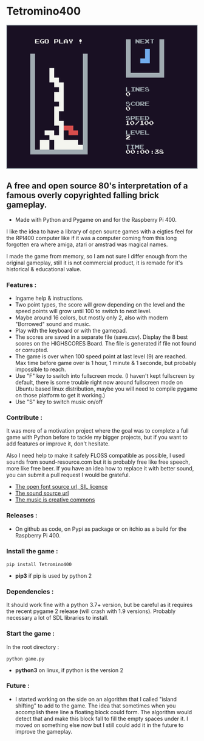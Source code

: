 # Tetromino400

![screenshot](screenshot.png "Tetromino400")


## A free and open source 80's interpretation of a famous overly copyrighted falling brick gameplay.

* Made with Python and Pygame on and for the Raspberry Pi 400.

I like the idea to have a library of open source games with a eigties feel for the RPI400 computer like if it was a computer coming from this long forgotten era where amiga, atari or amstrad was magical names.

I made the game from memory, so I am not sure I differ enough from the original gameplay, still it is not commercial product, it is remade for it's historical & educational value.


### Features :

* Ingame help & instructions.
* Two point types, the score will grow depending on the level and the speed points will grow until 100 to switch to next level. 
* Maybe around 16 colors, but mostly only 2, also with modern "Borrowed" sound and music.
* Play with the keyboard or with the gamepad.
* The scores are saved in a separate file (save.csv). Display the 8 best scores on the HIGHSCORES Board. The file is generated if file not found or corrupted.
* The game is over when 100 speed point at last level (9) are reached. Max time before game over is 1 hour, 1 minute & 1 seconde, but probably impossible to reach.
* Use "F" key to switch into fullscreen mode. (I haven't kept fullscreen by default, there is some trouble right now around fullscreen mode on Ubuntu based linux distribution, maybe you will need to compile pygame on those platform to get it working.)
* Use "S" key to switch music on/off


### Contribute :

It was more of a motivation project where the goal was to complete a full game with Python before to tackle my bigger projects, but if you want to add features or improve it, don't hesitate. 

Also I need help to make it safely FLOSS compatible as possible, I used sounds from sound-resource.com but it is probably free like free speech, more like free beer. If you have an idea how to replace it with better sound, you can submit a pull request I would be grateful. 

* [The open font source url, SIL licence](http://www.zone38.net/font/)
* [The sound source url](https://www.sounds-resource.com/pc_computer/tetriszone/sound/586/)
* [The music is creative commons](https://freesound.org/people/deleted_user_4397472/sounds/529737/)


### Releases :

* On github as code, on Pypi as package or on itchio as a build for the Raspberry Pi 400.


### Install the game :

```
pip install Tetromino400
```
* **pip3** if pip is used by python 2


### Dependencies :

It should work fine with a python 3.7+ version, but be careful as it requires the recent pygame 2 release (will crash with 1.9 versions).
Probably necessary a lot of SDL libraries to install.


### Start the game :


In the root directory :

```
python game.py
```
* **python3** on linux, if python is the version 2


### Future : 

* I started working on the side on an algorithm that I called "island shifting" to add to the game. The idea that sometimes when you accomplish there line a floating block could form. The algorithm would detect that and make this block fall to fill the empty spaces under it. I moved on something else now but I still could add it in the future to improve the gameplay.
